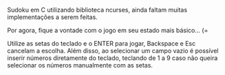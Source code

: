 Sudoku em C utilizando biblioteca ncurses, ainda faltam muitas implementações a serem feitas.

Por agora, fique a vontade com o jogo em seu estado mais básico... (=

Utilize as setas do teclado e o ENTER para jogar, Backspace e Esc cancelam a escolha.
Além disso, ao selecionar um campo vazio é possível inserir números diretamente do teclado, teclando de 1 a 9
caso não queira selecionar os números manualmente com as setas.
